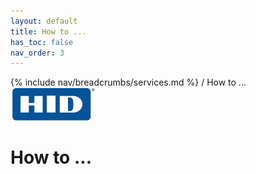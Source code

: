 ```yaml
---
layout: default
title: How to ...
has_toc: false
nav_order: 3  
---
```

{% include nav/breadcrumbs/services.md %} / How to ...  
![](assets/HID.png)  
# How to ...
